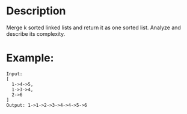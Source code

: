 # Description
Merge k sorted linked lists and return it as one sorted list. Analyze and describe its complexity.

# Example:
```
Input:
[
  1->4->5,
  1->3->4,
  2->6
]
Output: 1->1->2->3->4->4->5->6
```
